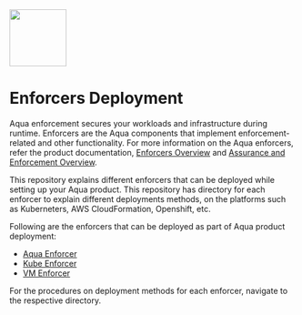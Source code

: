 <img src="https://avatars3.githubusercontent.com/u/12783832?s=200&v=4" height="100" width="100" />

# Enforcers Deployment

Aqua enforcement secures your workloads and infrastructure during runtime. Enforcers are the Aqua components that implement enforcement-related and other functionality. For more information on the Aqua enforcers, refer the product documentation, [Enforcers Overview](https://docs.aquasec.com/docs/enforcers-overview) and [Assurance and Enforcement Overview](https://docs.aquasec.com/docs/assurance-and-enforcement-overview).

This repository explains different enforcers that can be deployed while setting up your Aqua product. This repository has directory for each enforcer to explain different deployments methods, on the platforms such as Kuberneters, AWS CloudFormation, Openshift, etc.

Following are the enforcers that can be deployed as part of Aqua product deployment:
* [Aqua Enforcer](https://github.com/KoppulaRajender/deployments/tree/6.5_dev/2_enforcers/aqua_enforcer)
* [Kube Enforcer](https://github.com/KoppulaRajender/deployments/tree/6.5_dev/2_enforcers/kube_enforcer)
* [VM Enforcer](https://github.com/KoppulaRajender/deployments/tree/6.5_dev/2_enforcers/VM-Enforcer)

For the procedures on deployment methods for each enforcer, navigate to the respective directory.